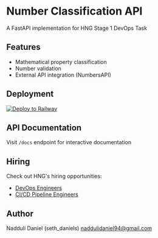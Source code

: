 # Number Classification API

A FastAPI implementation for HNG Stage 1 DevOps Task

## Features
- Mathematical property classification
- Number validation
- External API integration (NumbersAPI)

## Deployment
[![Deploy to Railway](Railway)](https://web-production-114b.up.railway.app/)

## API Documentation
Visit `/docs` endpoint for interactive documentation

## Hiring
Check out HNG's hiring opportunities:
- [DevOps Engineers](https://hng.tech/hire/devops-engineers)
- [CI/CD Pipeline Engineers](https://hng.tech/hire/ci-cd-pipeline-engineers)

## Author
Nadduli Daniel (seth_daniels) <naddulidaniel94@gmail.com>